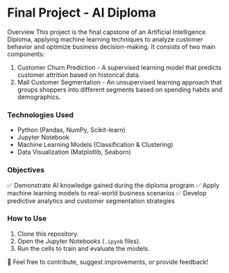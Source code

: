 # Final Project - AI Diploma
Overview
This project is the final capstone of an Artificial Intelligence Diploma, applying machine learning techniques to analyze customer behavior and optimize business decision-making. It consists of two main components:

1. Customer Churn Prediction - A supervised learning model that predicts customer attrition based on historical data.
2. Mall Customer Segmentation - An unsupervised learning approach that groups shoppers into different segments based on spending habits and demographics.

### Technologies Used
- Python (Pandas, NumPy, Scikit-learn)
- Jupyter Notebook
- Machine Learning Models (Classification & Clustering)
- Data Visualization (Matplotlib, Seaborn)

### Objectives
✅ Demonstrate AI knowledge gained during the diploma program
✅ Apply machine learning models to real-world business scenarios
✅ Develop predictive analytics and customer segmentation strategies

### How to Use
1. Clone this repository.
2. Open the Jupyter Notebooks (`.ipynb` files).
3. Run the cells to train and evaluate the models.

🚀 Feel free to contribute, suggest improvements, or provide feedback!

